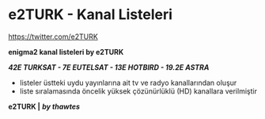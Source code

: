 # e2TURK - Kanal Listeleri
https://twitter.com/e2TURK


**enigma2 kanal listeleri by e2TURK**

   ***42E TURKSAT - 7E EUTELSAT - 13E HOTBIRD - 19.2E ASTRA***
- listeler üstteki uydu yayınlarına ait tv ve radyo kanallarından oluşur
- liste sıralamasında öncelik yüksek çözünürlüklü (HD) kanallara verilmiştir

 **e2TURK |** ***by thawtes***
